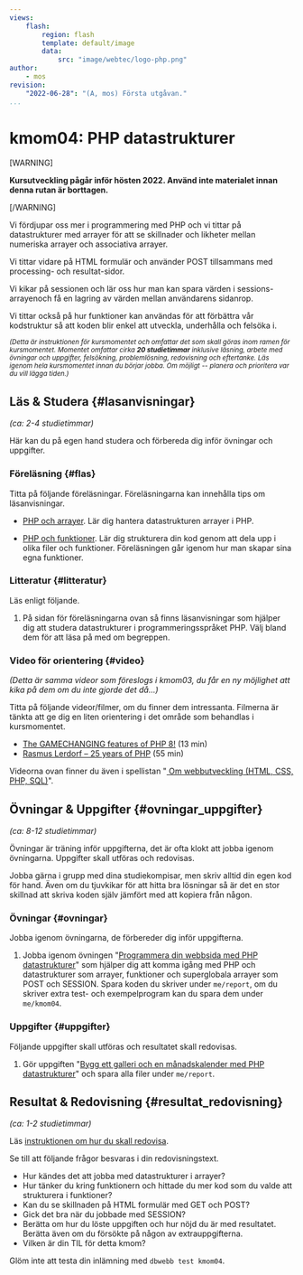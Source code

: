 ```yaml
---
views:
    flash:
        region: flash
        template: default/image
        data:
            src: "image/webtec/logo-php.png"
author:
    - mos
revision:
    "2022-06-28": "(A, mos) Första utgåvan."
...
```

kmom04: PHP datastrukturer
==================================

[WARNING]

**Kursutveckling pågår inför hösten 2022. Använd inte materialet innan denna rutan är borttagen.**

[/WARNING]

Vi fördjupar oss mer i programmering med PHP och vi tittar på datastrukturer med arrayer för att se skillnader och likheter mellan numeriska arrayer och associativa arrayer.

Vi tittar vidare på HTML formulär och använder POST tillsammans med processing- och resultat-sidor.

Vi kikar på sessionen och lär oss hur man kan spara värden i sessions-arrayenoch få en lagring av värden mellan användarens sidanrop.

Vi tittar också på hur funktioner kan användas för att förbättra vår kodstruktur så att koden blir enkel att utveckla, underhålla och felsöka i. 

<small><i>(Detta är instruktionen för kursmomentet och omfattar det som skall göras inom ramen för kursmomentet. Momentet omfattar cirka **20 studietimmar** inklusive läsning, arbete med övningar och uppgifter, felsökning, problemlösning, redovisning och eftertanke. Läs igenom hela kursmomentet innan du börjar jobba. Om möjligt -- planera och prioritera var du vill lägga tiden.)</i></small>


<!--sto p-->

Läs & Studera  {#lasanvisningar}
---------------------------------

*(ca: 2-4 studietimmar)*

Här kan du på egen hand studera och förbereda dig inför övningar och uppgifter.



### Föreläsning {#flas}

Titta på följande föreläsningar. Föreläsningarna kan innehålla tips om läsanvisningar.

* [PHP och arrayer](./../forelasning/php-arrayer). Lär dig hantera datastrukturen arrayer i PHP.

* [PHP och funktioner](./../forelasning/php-funktioner). Lär dig strukturera din kod genom att dela upp i olika filer och funktioner. Föreläsningen går igenom hur man skapar sina egna funktioner.


<!--
Finns ej

* Superglobals
* [PHP och HTML formulär](./../forelasning/php-html-formular)
* [PHP, cookies och sessioner](./../forelasning/php-cookie-session)

Tankar om utveckling?

* PHP läsa från lokala filer, prepare för databas
* Om innehåll i webbplatsen? (markdown kanske, som en filbaserad databas)
-->



### Litteratur  {#litteratur}

Läs enligt följande.

1. På sidan för föreläsningarna ovan så finns läsanvisningar som hjälper dig att studera datastrukturer i programmeringsspråket PHP. Välj bland dem för att läsa på med om begreppen.

<!--
* Jobba igenom PHP-guiden och börja använda den igen?

    * Arrayer
    * Superglobals
    * HTML form
    * Funktioner

1. Läs igenom följande sektioner i guiden "[Kom igång med programmering i PHP](guide/kom-igang-med-programmering-i-php)".
    * [Egenskapade funktioner](guide/kom-igang-med-programmering-i-php/egenskapade-funktioner)
-->



### Video för orientering {#video}

_(Detta är samma videor som föreslogs i kmom03, du får en ny möjlighet att kika på dem om du inte gjorde det då...)_

Titta på följande videor/filmer, om du finner dem intressanta. Filmerna är tänkta att ge dig en liten orientering i det område som behandlas i kursmomentet.

* [The GAMECHANGING features of PHP 8!](https://www.youtube.com/watch?v=f_cwnwaEwaY) (13 min)
* [Rasmus Lerdorf – 25 years of PHP](https://www.youtube.com/watch?v=Qa_xVjTiOUw) (55 min)

Videorna ovan finner du även i spellistan "[ Om webbutveckling (HTML, CSS, PHP, SQL)](https://www.youtube.com/playlist?list=PLKtP9l5q3ce-Qp6DTS_2s6q-Br66ufoWc)".



Övningar & Uppgifter  {#ovningar_uppgifter}
-------------------------------------------

*(ca: 8-12 studietimmar)*

Övningar är träning inför uppgifterna, det är ofta klokt att jobba igenom övningarna. Uppgifter skall utföras och redovisas.

Jobba gärna i grupp med dina studiekompisar, men skriv alltid din egen kod för hand. Även om du tjuvkikar för att hitta bra lösningar så är det en stor skillnad att skriva koden själv jämfört med att kopiera från någon.



### Övningar {#ovningar}

Jobba igenom övningarna, de förbereder dig inför uppgifterna.

1. Jobba igenom övningen "[Programmera din webbsida med PHP datastrukturer](kunskap/programmera-din-webbsida-med-php-datastrukturer)" som hjälper dig att komma igång med PHP och datastrukturer som arrayer, funktioner och superglobala arrayer som POST och SESSION. Spara koden du skriver under `me/report`, om du skriver extra test- och exempelprogram kan du spara dem under `me/kmom04`.



### Uppgifter {#uppgifter}

Följande uppgifter skall utföras och resultatet skall redovisas.

1. Gör uppgiften "[Bygg ett galleri och en månadskalender med PHP datastrukturer](uppgift/bygg-ett-galleri-och-en-manadskalender-med-php-datastrukturer)" och spara alla filer under `me/report`.

<!--

* Galleri med bilder, klicka runt, läsa av filer i katalog. Next
* galleri (next/prev)
* glob

* Kalender, månadens babe
* Kalender samt byta månad med länk.
* Dagens anmn i array?
* Todo i array?
* PHP läsa från lokala filer, prepare för databas


Jag behöver någon uppgift i form av HTML form, post, session med flashmessage.
* (Gissa på något, kanske dagens namn?)

-->

<!--
TANKAR FRAMÖVER.

* Inför labbar (kmom04-06) om det känns som det behövs och om det känns att det finns utrymme (koppla till guiden?)

* Gör uppgiften "[PHP lab 3: Arrayer](uppgift/php-lab3-arrayer)". Spara alla filerna i katalogen `me/kmom03/lab3`.

* Gör uppgiften "[PHP lab 4: skapa egna funktioner](uppgift/php-lab4-skapa-egna-funktioner)". Spara alla filerna i katalogen `me/kmom04/lab4`.
-->


<!--
### Överkurs och extra uppgifter {#extra}

Här följer extra uppgifter som du kan utföra för att lära dig mer, om du har tid, lust och energi.

-->

<!--
* Login, gör ett komplett loginskript/hantering
* Extra övning som visa inloggninig, eller lägg som extrauppgift
* Inloggning av användare med lösenord.

* Gissa mitt nummer

* Markdown, läs in fil och konvertera, kräver composer och PHP i pathen (låt vara tills design-kursen)

* https://arkiv.dbwebb.se/kod-exempel/business-card-generator/

* Jobba igenom övningen "[Att bygga en styleväljare till sin webbplats](kunskap/att-bygga-en-stylevaljare-till-sin-webbplats)".
-->





Resultat & Redovisning  {#resultat_redovisning}
-----------------------------------------------

*(ca: 1-2 studietimmar)*

Läs [instruktionen om hur du skall redovisa](./../redovisa).

Se till att följande frågor besvaras i din redovisningstext.

* Hur kändes det att jobba med datastrukturer i arrayer?
* Hur tänker du kring funktionern och hittade du mer kod som du valde att strukturera i funktioner?
* Kan du se skillnaden på HTML formulär med GET och POST?
* Gick det bra när du jobbade med SESSION?
* Berätta om hur du löste uppgiften och hur nöjd du är med resultatet. Berätta även om du försökte på någon av extrauppgifterna.
* Vilken är din TIL för detta kmom?

Glöm inte att testa din inlämning med `dbwebb test kmom04`.
